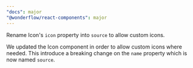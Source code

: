 ```yaml
---
"docs": major
"@wonderflow/react-components": major
---
```


Rename Icon's `icon` property into `source` to allow custom icons.

We updated the Icon component in order to allow custom icons where needed. This introduce a breaking change on the `name` property which is now named `source`.
